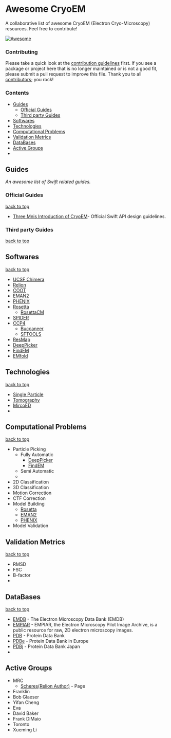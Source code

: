 # Awesome CryoEM
A collaborative list of awesome CryoEM (Electron Cryo-Microscopy) resources. Feel free to contribute!

[![Awesome](https://cdn.rawgit.com/sindresorhus/awesome/d7305f38d29fed78fa85652e3a63e154dd8e8829/media/badge.svg)](https://github.com/sindresorhus/awesome)

### Contributing

Please take a quick look at the [contribution guidelines](.github/CONTRIBUTING.md) first. If you see a package or project here that is no longer maintained or is not a good fit, please submit a pull request to improve this file. Thank you to all [contributors](https://github.com/barrykui/awesome-cryoem/graphs/contributors); you rock!

### Contents

- [Guides](#guides)
    - [Official Guides](#official-guides)
    - [Third party Guides](#third-party-guides)
- [Softwares](#softwares) 
- [Technologies](#technologies)
- [Computational Problems](#computational-problems)
- [Validation Metrics](#validation-metrics)
- [DataBases](#database)
- [Active Groups](#active-groups)
- 


## Guides
*An awesome list of Swift related guides.* 

### Official Guides
[back to top](#readme) 

* [Three Mnis Introduction of CryoEM](#)- Official Swift API design guidelines.

### Third party Guides
[back to top](#readme) 

## Softwares
[back to top](#readme) 

* [UCSF Chimera](https://www.cgl.ucsf.edu/chimera/)
* [Relion](#)
* [COOT](#)
* [EMAN2](#)
* [PHENIX](#)
* [Rosetta](#)
    * [RosettaCM](#)
* [SPIDER](#)
* [CCP4](#)
    * [Buccaneer](#)
    * [SFTOOLS](#)
* [ResMap](#)
* [DeepPicker](#)
* [FindEM](#)
*  [EMfold](#)

## Technologies
[back to top](#readme) 

* [Single Particle](#)
* [Tomography](#)
* [MircoED](#)
*

## Computational Problems
[back to top](#readme) 

* Particle Picking
    * Fully Automatic
      * [DeepPicker](#)
      * [FindEM](#)
    * Semi Automatic
    * 
* 2D Classification
* 3D Classification
* Motion Correction
* CTF Correction
* Model Building
    * [Rosetta](#)
    * [EMAN2](#)
    * [PHENIX](#)
* Model Validation

## Validation Metrics
[back to top](#readme) 

* RMSD
* FSC
* B-factor
* 

## DataBases
[back to top](#readme) 

* [EMDB](https://www.ebi.ac.uk/pdbe/emdb/index.html) - The Electron Microscopy Data Bank (EMDB)
* [EMPIAR](https://www.ebi.ac.uk/pdbe/emdb/empiar) - EMPIAR, the Electron Microscopy Pilot Image Archive, is a public resource for raw, 2D electron microscopy images.
* [PDB](http://www.rcsb.org/pdb/home/home.do) - Protein Data Bank
* [PDBe](http://www.ebi.ac.uk/pdbe) - Protein Data Bank in Europe
* [PDBj](http://www.pdbj.org) - Protein Data Bank Japan 
* 


## Active Groups

* MRC
    * [Scheres(Relion Author)](#) - Page 
* Franklin
* Bob Glaeser
* Yifan Cheng
* Eva
* David Baker
* Frank DiMaio
* Toronto
* Xueming Li

